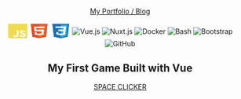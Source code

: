 
<div align="center"><br>
  <a href="https://rafaelmdev-blog.vercel.app/" target="_blank">My Portfolio / Blog</a> 
</div>

<div align="center"><br>
  <img align="center" title="JavaScript" height="30" width="40" src="https://raw.githubusercontent.com/devicons/devicon/master/icons/javascript/javascript-plain.svg" alt="JavaScript">
  <img align="center" title="HTML5" height="30" width="40" src="https://raw.githubusercontent.com/devicons/devicon/master/icons/html5/html5-original.svg" alt="HTML5">
  <img align="center" title="CSS3" height="30" width="40" src="https://raw.githubusercontent.com/devicons/devicon/master/icons/css3/css3-original.svg" alt="CSS3">
  <img align="center" title="Vue.js" height="30" width="40" src="https://cdn.jsdelivr.net/gh/devicons/devicon/icons/vuejs/vuejs-original.svg" alt="Vue.js">
  <img align="center" title="Nuxt.js" height="30" width="40" src="https://cdn.jsdelivr.net/gh/devicons/devicon/icons/nuxtjs/nuxtjs-original.svg" alt="Nuxt.js">
  <img align="center" title="Docker" height="40" width="50" src="https://cdn.jsdelivr.net/gh/devicons/devicon/icons/docker/docker-original.svg" alt="Docker">
  <img align="center" title="Bash" height="30" width="40" src="https://cdn.jsdelivr.net/gh/devicons/devicon/icons/bash/bash-original.svg" alt="Bash">
  <img align="center" title="Bootstrap" height="30" width="40" src="https://cdn.jsdelivr.net/gh/devicons/devicon/icons/bootstrap/bootstrap-plain.svg" alt="Bootstrap">
  <img align="center" title="GitHub" height="30" width="40" src="https://avatars.githubusercontent.com/u/13810373?s=280&v=4" alt="GitHub">
</div>

<div align="center">
  <h2>My First Game Built with Vue</h2>
  <a href="https://spaceclicker.com.br/space" target="_blank">SPACE CLICKER</a><br>
</div>
